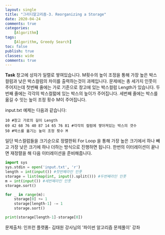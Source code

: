 ```yaml
---
layout: single
title: "그리디알고리즘-3. Reorganizing a Storage"
date: 2020-04-24
comments: true
categories: 
    [Algorithm]
tags:
    [Algorithm, Greedy Search]
toc: false
publish: true
classes: wide
comments: true
---
```


**Task** 창고에 상자가 일렬로 쌓여있습니다. M횟수의 높이 조정을 통해 가장 높은 박스컬럼과 낮은 박스컬럼의 차이를 출력하는것이 과제입니다. 문제에는 총 세가지 인풋이 주어지는데 첫번째 줄에는 가로 기준으로 창고에 있는 박스컬럼 Length가 있습니다. 두번째 줄에는 각각의 박스컬럶에 있는 박스의 높이가 주어집니다. 세번째 줄에는 박스를 옮길 수 잇는 높이 조정 횟수 M이 주어집니다. 
 
input.txt 예제는 다음과 같습니다:
```
10 #창고 가로의 길이 Length
69 42 68 76 40 87 14 65 76 81 #각각의 컬럼에 쌓아져있는 박스의 갯수
50 #박스를 옮기는 높이 조정 횟수 M
```

일단 박스컬럼들을 크기순으로 정렬한뒤 For Loop 을 통해 가장 높은 크기에서 하나 빼고 가장 낮은 크기에 하나 더하는 방식으로 진행하면 됩니다. 한번의 이터레이션이 끝나면 재정렬을 해 다음 이터레이션을 준비해줍니다.

```python
import sys
sys.stdin = open('input.txt', 'r')
length = int(input()) #첫번째라인 인풋
storage = list(map(int, input().split())) #두번째라인 인풋
m = int(input()) #세번째라인 인풋
storage.sort()

for _ in range(m):
    storage[0] += 1
    storage[length-1] -= 1
    storage.sort()

print(storage[length-1]-storage[0])
```
문제출처: 인프런 플랫폼- 김태원 강사님의 '파이썬 알고리즘 문제풀이' 강좌


